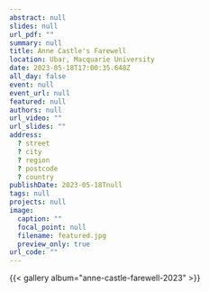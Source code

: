 ```yaml
---
abstract: null
slides: null
url_pdf: ""
summary: null
title: Anne Castle's Farewell
location: Ubar, Macquarie University
date: 2023-05-18T17:00:35.648Z
all_day: false
event: null
event_url: null
featured: null
authors: null
url_video: ""
url_slides: ""
address:
  ? street
  ? city
  ? region
  ? postcode
  ? country
publishDate: 2023-05-18Tnull
tags: null
projects: null
image:
  caption: ""
  focal_point: null
  filename: featured.jpg
  preview_only: true
url_code: ""
---
```


{{< gallery album="anne-castle-farewell-2023" >}}
